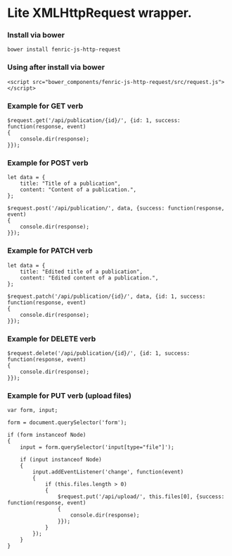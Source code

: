 # Lite XMLHttpRequest wrapper.

### Install via bower
```
bower install fenric-js-http-request
```

### Using after install via bower
```
<script src="bower_components/fenric-js-http-request/src/request.js"></script>
```

### Example for GET verb
```
$request.get('/api/publication/{id}/', {id: 1, success: function(response, event)
{
	console.dir(response);
}});
```

### Example for POST verb
```
let data = {
	title: "Title of a publication",
	content: "Content of a publication.",
};

$request.post('/api/publication/', data, {success: function(response, event)
{
	console.dir(response);
}});
```

### Example for PATCH verb
```
let data = {
	title: "Edited title of a publication",
	content: "Edited content of a publication.",
};

$request.patch('/api/publication/{id}/', data, {id: 1, success: function(response, event)
{
	console.dir(response);
}});
```

### Example for DELETE verb
```
$request.delete('/api/publication/{id}/', {id: 1, success: function(response, event)
{
	console.dir(response);
}});
```

### Example for PUT verb (upload files)
```
var form, input;

form = document.querySelector('form');

if (form instanceof Node)
{
	input = form.querySelector('input[type="file"]');

	if (input instanceof Node)
	{
		input.addEventListener('change', function(event)
		{
			if (this.files.length > 0)
			{
				$request.put('/api/upload/', this.files[0], {success: function(response, event)
				{
					console.dir(response);
				}});
			}
		});
	}
}
```

